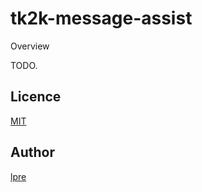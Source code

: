 tk2k-message-assist
====

Overview

TODO.

<!---
## Description

## Demo

## VS.

## Requirement

## Usage

## Install

## Contribution
-->

## Licence

[MIT](https://github.com/lpre/tk2k-message-assist/master/LICENCE)

## Author

[lpre](https://github.com/lpre-ys)
